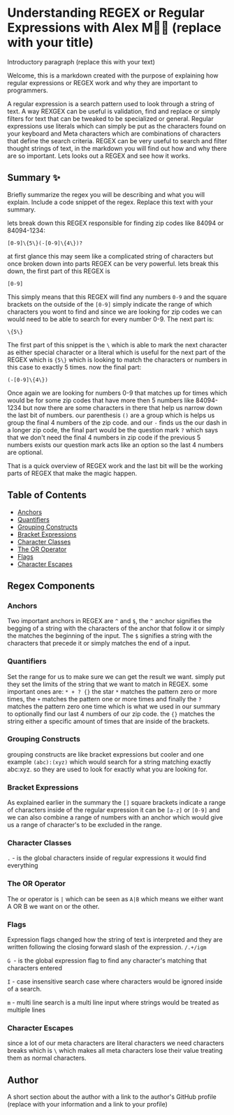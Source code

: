 # Understanding REGEX or Regular Expressions with Alex M🎉🎉 (replace with your title)

Introductory paragraph (replace this with your text)

Welcome, this is a markdown created with the purpose of explaining how regular expressions or REGEX work and why they are important to programmers. 

A regular expression is a search pattern used to look through a string of text. A way REXGEX
can be useful is validation, find and replace or simply filters for text that can be tweaked to be specialized or general. Regular expressions use literals which can simply be put as the characters found on your keyboard and Meta characters which are combinations of characters that define the search criteria. REGEX can be very useful to search and filter thought strings of text, in the markdown you will find out how and why there are so important. Lets looks out a REGEX and see how it works.

## Summary ✨

Briefly summarize the regex you will be describing and what you will explain. Include a code snippet of the regex. Replace this text with your summary.

lets break down this REGEX responsible for finding zip codes like 84094 or 84094-1234:

`
[0-9]\{5\}(-[0-9]\{4\})?
`

at first glance this may seem like a complicated string of characters but once broken down into parts REGEX can be very powerful. lets break this down, the first part of this REGEX is 

`
[0-9]
`

This simply means that this REGEX will find any numbers `0-9` and the square brackets on the outside of the `[0-9]` simply indicate the range of which characters you wont to find and since we are looking for zip codes we can would need to be able to search for every number 0-9. The next part is:

`
\{5\}
`

The first part of this snippet is the `\` which is able to mark the next character as either special character or a literal which is useful for the next part of the REGEX which is `{5\}` which is looking to match the characters or numbers in this case to exactly 5 times. now the final part:

`
(-[0-9]\{4\})
`

Once again we are looking for numbers 0-9 that matches up for times which would be for some zip codes that have more then 5 numbers like 84094-1234 but now there are some characters in there that help us narrow down the last bit of numbers. our parenthesis `()` are a group which is helps us group the final 4 numbers of the zip code. and our `-` finds us the our dash in a longer zip code, the final part would be the question mark `?` which says that we don't need the final 4 numbers in zip code if the previous 5 numbers exists our question mark acts like an option so the last 4 numbers are optional. 

That is a quick overview of REGEX work and the last bit will be the working parts of REGEX that make the magic happen.
## Table of Contents

- [Anchors](#anchors)
- [Quantifiers](#quantifiers)
- [Grouping Constructs](#grouping-constructs)
- [Bracket Expressions](#bracket-expressions)
- [Character Classes](#character-classes)
- [The OR Operator](#the-or-operator)
- [Flags](#flags)
- [Character Escapes](#character-escapes)

## Regex Components

### Anchors
Two important anchors in REGEX are `^` and `$`, the `^` anchor signifies the begging of a string with the characters of the anchor that follow it or simply the matches the beginning of the input. The `$` signifies a string with the characters that precede it or simply matches the end of a input.
### Quantifiers
Set the range for us to make sure we can get the result we want. simply put they set the limits of the string that we want to match in REGEX. some important ones are: `* + ? {}` the star `*` matches the pattern zero or more times, the `+` matches the pattern one or more times and finally the `?` matches the pattern zero one time which is what we used in our summary to optionally find our last 4 numbers of our zip code. the `{}` matches the string either a specific amount of times that are inside of the brackets. 

### Grouping Constructs
grouping constructs are like bracket expressions but cooler and one example `(abc):(xyz)`
which would search for a string matching exactly abc:xyz. so they are used to look for exactly what you are looking for. 


### Bracket Expressions
As explained earlier in the summary the `[]` square brackets indicate a range of characters inside of the regular expression it can be `[a-z]` or `[0-9]` and we can also combine a range of numbers with an anchor which would give us a range of character's to be excluded in the range. 

### Character Classes
`.` - is the global characters inside of regular expressions it would find everything 



### The OR Operator
The or operator is `|` which can be seen as `A|B` which means we either want A OR B we want on or the other. 

### Flags
Expression flags changed how the string of text is interpreted and they are written following the closing forward slash of the expression. `/.+/igm `

`G `- is the global expression flag to find any character's matching that characters entered 

`I` - case insensitive search case where characters would be ignored inside of a search.

`m` - multi line search is a multi line input where strings would be treated as multiple lines 

### Character Escapes
since a lot of our meta characters are literal characters we need characters breaks which is `\` which makes all meta characters lose their value treating them as normal characters.

## Author

A short section about the author with a link to the author's GitHub profile (replace with your information and a link to your profile)

